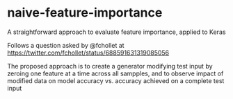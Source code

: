 # naive-feature-importance
A straightforward approach to evaluate feature importance, applied to Keras

Follows a question asked by @fchollet at https://twitter.com/fchollet/status/688591631319085056

The proposed approach is to create a generator modifying test input by zeroing one feature at a time across all sampples, and to observe impact of modified data on model accuracy vs. accuracy achieved on a complete test input
